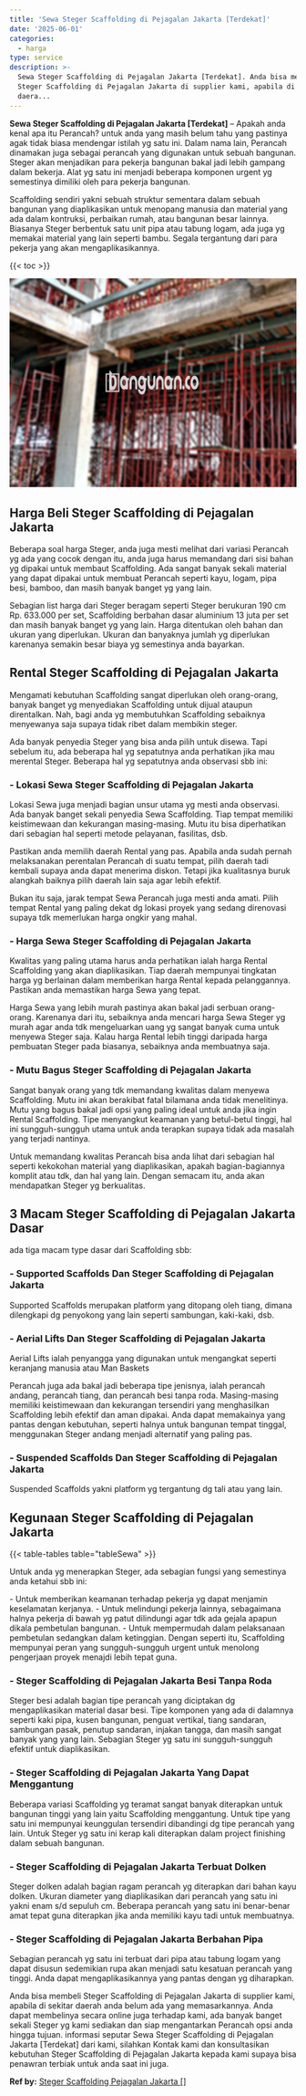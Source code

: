 ```yaml
---
title: 'Sewa Steger Scaffolding di Pejagalan Jakarta [Terdekat]'
date: '2025-06-01'
categories:
  - harga
type: service
description: >-
  Sewa Steger Scaffolding di Pejagalan Jakarta [Terdekat]. Anda bisa membeli
  Steger Scaffolding di Pejagalan Jakarta di supplier kami, apabila di sekitar
  daera...
---
```


**Sewa Steger Scaffolding di Pejagalan Jakarta \[Terdekat\]** – Apakah anda kenal apa itu Perancah? untuk anda yang masih belum tahu yang pastinya agak tidak biasa mendengar istilah yg satu ini. Dalam nama lain, Perancah dinamakan juga sebagai perancah yang digunakan untuk sebuah bangunan. Steger akan menjadikan para pekerja bangunan bakal jadi lebih gampang dalam bekerja. Alat yg satu ini menjadi beberapa komponen urgent yg semestinya dimiliki oleh para pekerja bangunan.

Scaffolding sendiri yakni sebuah struktur sementara dalam sebuah bangunan yang diaplikasikan untuk menopang manusia dan material yang ada dalam kontruksi, perbaikan rumah, atau bangunan besar lainnya. Biasanya Steger berbentuk satu unit pipa atau tabung logam, ada juga yg memakai material yang lain seperti bambu. Segala tergantung dari para pekerja yang akan mengaplikasikannya.

{{< toc >}}

![Sewa Steger Scaffolding di Pejagalan Jakarta [Terdekat]](/images/sewa-scaffolding-steger-17.png)

## Harga Beli Steger Scaffolding di Pejagalan Jakarta

Beberapa soal harga Steger, anda juga mesti melihat dari variasi Perancah yg ada yang cocok dengan itu, anda juga harus memandang dari sisi bahan yg dipakai untuk membaut Scaffolding. Ada sangat banyak sekali material yang dapat dipakai untuk membuat Perancah seperti kayu, logam, pipa besi, bamboo, dan masih banyak banget yg yang lain.

Sebagian list harga dari Steger beragam seperti Steger berukuran 190 cm Rp. 633.000 per set, Scaffolding berbahan dasar aluminium 13 juta per set dan masih banyak banget yg yang lain. Harga ditentukan oleh bahan dan ukuran yang diperlukan. Ukuran dan banyaknya jumlah yg diperlukan karenanya semakin besar biaya yg semestinya anda bayarkan.

## Rental Steger Scaffolding di Pejagalan Jakarta

Mengamati kebutuhan Scaffolding sangat diperlukan oleh orang-orang, banyak banget yg menyediakan Scaffolding untuk dijual ataupun direntalkan. Nah, bagi anda yg membutuhkan Scaffolding sebaiknya menyewanya saja supaya tidak ribet dalam membikin steger.

Ada banyak penyedia Steger yang bisa anda pilih untuk disewa. Tapi sebelum itu, ada beberapa hal yg sepatutnya anda perhatikan jika mau merental Steger. Beberapa hal yg sepatutnya anda observasi sbb ini:

### \- Lokasi Sewa Steger Scaffolding di Pejagalan Jakarta

Lokasi Sewa juga menjadi bagian unsur utama yg mesti anda observasi. Ada banyak banget sekali penyedia Sewa Scaffolding. Tiap tempat memiliki keistimewaan dan kekurangan masing-masing. Mutu itu bisa diperhatikan dari sebagian hal seperti metode pelayanan, fasilitas, dsb.

Pastikan anda memilih daerah Rental yang pas. Apabila anda sudah pernah melaksanakan perentalan Perancah di suatu tempat, pilih daerah tadi kembali supaya anda dapat menerima diskon. Tetapi jika kualitasnya buruk alangkah baiknya pilih daerah lain saja agar lebih efektif.

Bukan itu saja, jarak tempat Sewa Perancah juga mesti anda amati. Pilih tempat Rental yang paling dekat dg lokasi proyek yang sedang direnovasi supaya tdk memerlukan harga ongkir yang mahal.

### \- Harga Sewa Steger Scaffolding di Pejagalan Jakarta

Kwalitas yang paling utama harus anda perhatikan ialah harga Rental Scaffolding yang akan diaplikasikan. Tiap daerah mempunyai tingkatan harga yg berlainan dalam memberikan harga Rental kepada pelanggannya. Pastikan anda memastikan harga Sewa yang tepat.

Harga Sewa yang lebih murah pastinya akan bakal jadi serbuan orang-orang. Karenanya dari itu, sebaiknya anda mencari harga Sewa Steger yg murah agar anda tdk mengeluarkan uang yg sangat banyak cuma untuk menyewa Steger saja. Kalau harga Rental lebih tinggi daripada harga pembuatan Steger pada biasanya, sebaiknya anda membuatnya saja.

### \- Mutu Bagus Steger Scaffolding di Pejagalan Jakarta

Sangat banyak orang yang tdk memandang kwalitas dalam menyewa Scaffolding. Mutu ini akan berakibat fatal bilamana anda tidak menelitinya. Mutu yang bagus bakal jadi opsi yang paling ideal untuk anda jika ingin Rental Scaffolding. Tipe menyangkut keamanan yang betul-betul tinggi, hal ini sungguh-sungguh utama untuk anda terapkan supaya tidak ada masalah yang terjadi nantinya.

Untuk memandang kwalitas Perancah bisa anda lihat dari sebagian hal seperti kekokohan material yang diaplikasikan, apakah bagian-bagiannya komplit atau tdk, dan hal yang lain. Dengan semacam itu, anda akan mendapatkan Steger yg berkualitas.

## 3 Macam Steger Scaffolding di Pejagalan Jakarta Dasar

ada tiga macam type dasar dari Scaffolding sbb:

### \- Supported Scaffolds Dan Steger Scaffolding di Pejagalan Jakarta

Supported Scaffolds merupakan platform yang ditopang oleh tiang, dimana dilengkapi dg penyokong yang lain seperti sambungan, kaki-kaki, dsb.

### \- Aerial Lifts Dan Steger Scaffolding di Pejagalan Jakarta

Aerial Lifts ialah penyangga yang digunakan untuk mengangkat seperti keranjang manusia atau Man Baskets

Perancah juga ada bakal jadi beberapa tipe jenisnya, ialah perancah andang, perancah tiang, dan perancah besi tanpa roda. Masing-masing memiliki keistimewaan dan kekurangan tersendiri yang menghasilkan Scaffolding lebih efektif dan aman dipakai. Anda dapat memakainya yang pantas dengan kebutuhan, seperti halnya untuk bangunan tempat tinggal, menggunakan Steger andang menjadi alternatif yang paling pas.

### \- Suspended Scaffolds Dan Steger Scaffolding di Pejagalan Jakarta

Suspended Scaffolds yakni platform yg tergantung dg tali atau yang lain.

## Kegunaan Steger Scaffolding di Pejagalan Jakarta

{{< table-tables table="tableSewa" >}}

Untuk anda yg menerapkan Steger, ada sebagian fungsi yang semestinya anda ketahui sbb ini:

\- Untuk memberikan keamanan terhadap pekerja yg dapat menjamin keselamatan kerjanya. - Untuk melindungi pekerja lainnya, sebagaimana halnya pekerja di bawah yg patut dilindungi agar tdk ada gejala apapun dikala pembetulan bangunan. - Untuk mempermudah dalam pelaksanaan pembetulan sedangkan dalam ketinggian. Dengan seperti itu, Scaffolding mempunyai peran yang sungguh-sungguh urgent untuk menolong pengerjaan proyek menajdi lebih tepat guna.

### \- Steger Scaffolding di Pejagalan Jakarta Besi Tanpa Roda

Steger besi adalah bagian tipe perancah yang diciptakan dg mengaplikasikan material dasar besi. Tipe komponen yang ada di dalamnya seperti kaki pipa, kusen bangunan, penguat vertikal, tiang sandaran, sambungan pasak, penutup sandaran, injakan tangga, dan masih sangat banyak yang yang lain. Sebagian Steger yg satu ini sungguh-sungguh efektif untuk diaplikasikan.

### \- Steger Scaffolding di Pejagalan Jakarta Yang Dapat Menggantung

Beberapa variasi Scaffolding yg teramat sangat banyak diterapkan untuk bangunan tinggi yang lain yaitu Scaffolding menggantung. Untuk tipe yang satu ini mempunyai keunggulan tersendiri dibandingi dg tipe perancah yang lain. Untuk Steger yg satu ini kerap kali diterapkan dalam project finishing dalam sebuah bangunan.

### \- Steger Scaffolding di Pejagalan Jakarta Terbuat Dolken

Steger dolken adalah bagian ragam perancah yg diterapkan dari bahan kayu dolken. Ukuran diameter yang diaplikasikan dari perancah yang satu ini yakni enam s/d sepuluh cm. Beberapa perancah yang satu ini benar-benar amat tepat guna diterapkan jika anda memiliki kayu tadi untuk membuatnya.

### \- Steger Scaffolding di Pejagalan Jakarta Berbahan Pipa

Sebagian perancah yg satu ini terbuat dari pipa atau tabung logam yang dapat disusun sedemikian rupa akan menjadi satu kesatuan perancah yang tinggi. Anda dapat mengaplikasikannya yang pantas dengan yg diharapkan.

Anda bisa membeli Steger Scaffolding di Pejagalan Jakarta di supplier kami, apabila di sekitar daerah anda belum ada yang memasarkannya. Anda dapat membelinya secara online juga terhadap kami, ada banyak banget sekali Steger yg kami sediakan dan siap mengantarkan Perancah opsi anda hingga tujuan. informasi seputar Sewa Steger Scaffolding di Pejagalan Jakarta \[Terdekat\] dari kami, silahkan Kontak kami dan konsultasikan kebutuhan Steger Scaffolding di Pejagalan Jakarta kepada kami supaya bisa penawran terbiak untuk anda saat ini juga.

**Ref by:** [Steger Scaffolding Pejagalan Jakarta []](https://id.wikipedia.org/wiki/Steger)
